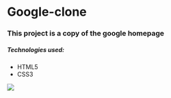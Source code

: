 # Google-clone
### This project is a copy of the google homepage 
##### Technologies used:
- HTML5
- CSS3

<img src="https://xvugia.bn.files.1drv.com/y4mgijmXGvC33ClkZ98c7OWXEwGdz1xLIYMWtD7l56BW1kCen9jhtiWWQGeJaAgJedxUX8iJ4pEJ1txJzHLwCtvCAbgFshZJUvvhDn56hOKeMHflYZjsYK0iBxfX5bjKUp2H33-28SJvd4QKM0iK6YZh-Mk_qz9wEtGn2BB_ahG9GeqCz4cOm9QifUO4IdzLOa1APiVQY5-J6x0luZoKmv3Bg?width=1920&height=967&cropmode=none">

